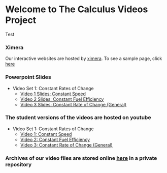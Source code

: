 # Welcome to The Calculus Videos Project

Test

### Ximera
Our interactive websites are hosted by [ximera](http://ximera.osu.edu). To see a sample page, click [here](http://ximera.osu.edu/calcvids/sample)

### Powerpoint Slides
  - Video Set 1: Constant Rates of Change
    - [Video 1 Slides: Constant Speed](https://drive.google.com/file/d/0B7OjER7Z3zvDYTJNWkU2b2xMZ0k/view?usp=sharing)
    - [Video 2 Slides: Constant Fuel Efficiency](https://drive.google.com/file/d/0B7OjER7Z3zvDODd6V1ZidDM2ejg/view?usp=sharing)
    - [Video 3 Slides: Constant Rate of Change (General)](https://drive.google.com/file/d/0B7OjER7Z3zvDN25scmRWdGd0X2M/view?usp=sharing)

### The student versions of the videos are hosted on youtube
- Video Set 1: Constant Rates of Change
  - [Video 1: Constant Speed](https://youtu.be/2WMTfhhgVyM)
  - [Video 2: Constant Fuel Efficiency](https://youtu.be/nAsB_lLY8Jw)
  - [Video 3: Constant Rate of Change (General)](https://youtu.be/8A6wMrvauRA)

### Archives of our video files are stored online [here](http://github.com/mthomas7/CaViAr) in a private repository
